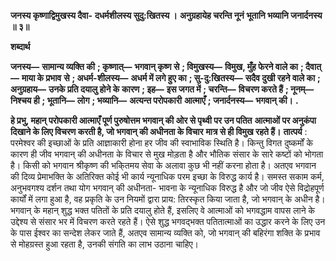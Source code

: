 **जनस्य कृष्णाद्विमुखस्य दैवा-** **दधर्मशीलस्य सुदु:खितस्य ।** **अनुग्रहायेह चरन्ति नूनं** **भूतानि भव्यानि जनार्दनस्य ॥ ३॥** 

**शब्दार्थ** 

**जनस्य—** **सामान्य व्यक्ति की** **; कृष्णात्—** **भगवान् कृष्ण से** **; विमुखस्य—** **विमुख, मुँह फेरने वाले का** **; दैवात्—** **माया के प्रभाव** **से** **; अधर्म-शीलस्य—** **अधर्म में लगे हुए का** **; सु-दु:खितस्य—** **सदैव दुखी रहने वाले का** **; अनुग्रहाय—** **उनके प्रति दयालु होने के** **कारण** **; इह—** **इस जगत में** **; चरन्ति—** **विचरण करते हैं** **; नूनम्—** **निश्चय ही** **; भूतानि—** **लोग** **; भव्यानि—** **अत्यन्त परोपकारी** **आत्माएँ** **; जनार्दनस्य—** **भगवान् की।** **.** 

**हे प्रभु, महान् परोपकारी आत्माएँ पूर्ण पुरुषोत्तम भगवान् की ओर से पृथ्वी पर उन पतित** **आत्माओं पर अनुकंपा दिखाने के लिए विचरण करती है, जो भगवान् की अधीनता के विचार** **मात्र से ही विमुख रहते हैं।** **तात्पर्य** : परमेश्वर की इच्छाओं के प्रति आज्ञाकारी होना हर जीव की स्वाभाविक स्थिति है। किन्तु विगत दुष्कर्मों के कारण ही जीव भगवान् की अधीनता के विचार से मुख मोड़ता है और भौतिक संसार के सारे कष्टों को भोगता है। किसी को भगवान श्रीकृष्ण की भकि्तमय सेवा के अलावा कुछ भी नहीं करना होता है। अतएव भगवान की दिव्य प्रेमाभक्ति के अतिरिक्त कोई भी कार्य न्यूनाधिक परम इच्छा के विरुद्ध कार्य है। समस्त सकाम कर्म, अनुभवगश्य दर्शन तथा योग भगवान् की अधीनता- भावना के न्यूनाधिक विरुद्ध है और जो जीव ऐसे विद्रोहपूर्ण कार्यों में लगा हुआ है, वह प्रकृति के उन नियमों द्वारा प्राय: तिरस्कृत किया जाता है, जो भगवान् के अधीन है। भगवान् के महान् शुद्ध भक्त पतितों के प्रति दयालु होते हैं, इसलिए वे आत्माओं को भगवद्धाम वापस लाने के उद्देश्य से संसार भर में विचरण करते रहते हैं। ऐसे शुद्ध भगवद्भक्त पतितात्माओं का उद्धार करने के लिए उन के पास ईश्वर का सन्देश लेकर जाते हैं, अतएव सामान्य व्यक्ति को, जो भगवान् की बहिरंगा शक्ति के प्रभाव से मोहग्रस्त हुआ रहता है, उनकी संगति का लाभ उठाना चाहिए।  
